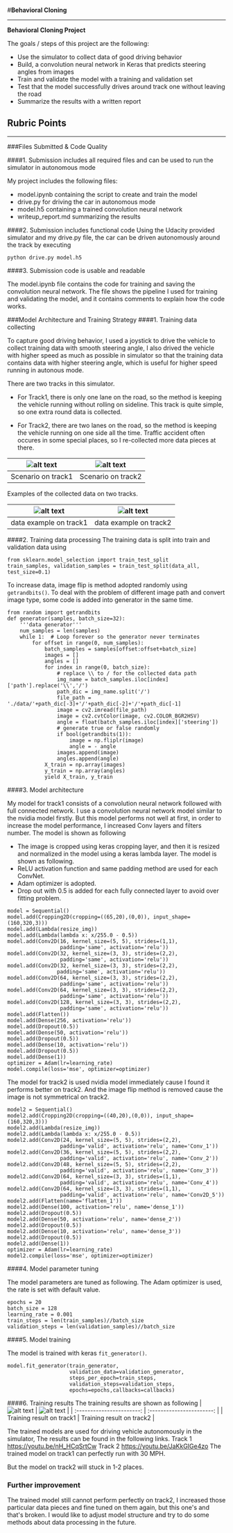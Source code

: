 #**Behavioral Cloning** 

---

**Behavioral Cloning Project**

The goals / steps of this project are the following:
* Use the simulator to collect data of good driving behavior
* Build, a convolution neural network in Keras that predicts steering angles from images
* Train and validate the model with a training and validation set
* Test that the model successfully drives around track one without leaving the road
* Summarize the results with a written report


[//]: # "Image References"

[nvidia_model]: ./examples/nvidia_model.png
[t1]: ./examples/t1_img.png
[t2]: ./examples/t2_img.png
[t1_e]: ./examples/t1_example.jpg
[t2_e]: ./examples/t2_example.jpg

[result1]: ./examples/loss_t1.png
[result2]: ./examples/loss_t2.png

## Rubric Points
---
###Files Submitted & Code Quality

####1. Submission includes all required files and can be used to run the simulator in autonomous mode

My project includes the following files:
* model.ipynb containing the script to create and train the model
* drive.py for driving the car in autonomous mode
* model.h5 containing a trained convolution neural network 
* writeup_report.md summarizing the results

####2. Submission includes functional code
Using the Udacity provided simulator and my drive.py file, the car can be driven autonomously around the track by executing 
```
python drive.py model.h5
```

####3. Submission code is usable and readable

The model.ipynb file contains the code for training and saving the convolution neural network. The file shows the pipeline I used for training and validating the model, and it contains comments to explain how the code works.

###Model Architecture and Training Strategy
####1. Training data collecting

To capture good driving behavior, I used a joystick to drive the vehicle to collect training data with  smooth steering angle, I also drived the vehicle with higher speed as much as possible in simulator  so that the training data contains data with  higher steering angle, which is useful for higher speed running in autonous mode.

There are two tracks in this simulator. 
- For Track1, there is only one lane on the road, so the method is keeping the vehicle running without rolling on sideline. This track is quite simple, so one extra round data is collected.


- For Track2, there are two lanes on the road, so the method is keeping the vehicle running on one side all the time. Traffic accident often occures in some special  places, so I re-collected more data pieces at there.

|  ![alt text][t1]   |  ![alt text][t2]   |
| :----------------: | :----------------: |
| Scenario on track1 | Scenario on track2 |

Examples of the collected data on two tracks. 

|   ![alt text][t1_e]    |   ![alt text][t2_e]    |
| :--------------------: | :--------------------: |
| data example on track1 | data example on track2 |




####2. Training data processing
The training data is split into train and validation data using 
```
from sklearn.model_selection import train_test_split
train_samples, validation_samples = train_test_split(data_all, test_size=0.1)
```
To increase data, image flip is method adopted randomly using `getrandbits()`. To deal with the problem of different image path and convert image type, some code is added into generator in the same time. 

```
from random import getrandbits
def generator(samples, batch_size=32):
    '''data generator'''
    num_samples = len(samples)
    while 1:  # Loop forever so the generator never terminates
        for offset in range(0, num_samples):
            batch_samples = samples[offset:offset+batch_size]      
            images = []
            angles = []
            for index in range(0, batch_size):
                # replace \\ to / for the collected data path
                img_name = batch_samples.iloc[index]['path'].replace('\\','/')
                path_dic = img_name.split('/')
                file_path = './data/'+path_dic[-3]+'/'+path_dic[-2]+'/'+path_dic[-1]    
                image = cv2.imread(file_path)
                image = cv2.cvtColor(image, cv2.COLOR_BGR2HSV)
                angle = float(batch_samples.iloc[index]['steering'])
                # generate true or false randomly
                if bool(getrandbits(1)):
                    image = np.fliplr(image)
                    angle = - angle       
                images.append(image)
                angles.append(angle)
            X_train = np.array(images)
            y_train = np.array(angles)
            yield X_train, y_train
```


####3. Model architecture 

My model for track1 consists of a convolution neural network followed with full connected network. I use a convolution neural network model similar to the nvidia model firstly. But this model performs not well at first, in order to increase the model performance, I increased Conv layers and filters number. The model is shown as following

- The image is cropped using keras cropping layer, and then it is resized and normalized  in the model using a keras lambda layer. The model is shown as following. 
- ReLU activation function and same padding method are used for each ConvNet.
- Adam optimizer is adopted.
- Drop out with 0.5 is added for each fully connected layer to avoid over fitting problem.

```
model = Sequential()
model.add(Cropping2D(cropping=((65,20),(0,0)), input_shape=(160,320,3)))
model.add(Lambda(resize_img))
model.add(Lambda(lambda x: x/255.0 - 0.5))
model.add(Conv2D(16, kernel_size=(5, 5), strides=(1,1), 
                 padding='same', activation='relu'))
model.add(Conv2D(32, kernel_size=(3, 3), strides=(2,2), 
                 padding='same', activation='relu'))
model.add(Conv2D(32, kernel_size=(3, 3), strides=(2,2), 
                padding='same', activation='relu'))
model.add(Conv2D(64, kernel_size=(3, 3), strides=(2,2), 
                 padding='same', activation='relu'))
model.add(Conv2D(64, kernel_size=(3, 3), strides=(2,2), 
                 padding='same', activation='relu'))
model.add(Conv2D(128, kernel_size=(3, 3), strides=(2,2), 
                 padding='same', activation='relu'))
model.add(Flatten())
model.add(Dense(256, activation='relu'))
model.add(Dropout(0.5))
model.add(Dense(50, activation='relu'))
model.add(Dropout(0.5))
model.add(Dense(10, activation='relu'))
model.add(Dropout(0.5))
model.add(Dense(1))
optimizer = Adam(lr=learning_rate)
model.compile(loss='mse', optimizer=optimizer)
```

The model for track2 is used nvidia model immediately cause I found it performs better on track2. And the image flip method is removed cause the image is not symmetrical on track2.
```
model2 = Sequential()
model2.add(Cropping2D(cropping=((40,20),(0,0)), input_shape=(160,320,3)))
model2.add(Lambda(resize_img))
model2.add(Lambda(lambda x: x/255.0 - 0.5))
model2.add(Conv2D(24, kernel_size=(5, 5), strides=(2,2), 
                 padding='valid', activation='relu', name='Conv_1'))
model2.add(Conv2D(36, kernel_size=(5, 5), strides=(2,2), 
                 padding='valid', activation='relu', name='Conv_2'))
model2.add(Conv2D(48, kernel_size=(5, 5), strides=(2,2), 
                 padding='valid', activation='relu', name='Conv_3'))
model2.add(Conv2D(64, kernel_size=(3, 3), strides=(1,1), 
                 padding='valid', activation='relu', name='Conv_4'))
model2.add(Conv2D(64, kernel_size=(3, 3), strides=(1,1), 
                 padding='valid', activation='relu', name='Conv2D_5'))
model2.add(Flatten(name='flatten_1'))
model2.add(Dense(100, activation='relu', name='dense_1'))
model2.add(Dropout(0.5))
model2.add(Dense(50, activation='relu', name='dense_2'))
model2.add(Dropout(0.5))
model2.add(Dense(10, activation='relu', name='dense_3'))
model2.add(Dropout(0.5))
model2.add(Dense(1))
optimizer = Adam(lr=learning_rate)
model2.compile(loss='mse', optimizer=optimizer)
```

####4. Model parameter tuning

The model parameters are tuned as following.  The Adam optimizer is used, the rate is set with default value. 

```
epochs = 20
batch_size = 128
learning_rate = 0.001
train_steps = len(train_samples)//batch_size
validation_steps = len(validation_samples)//batch_size
```

####5. Model training

The model is trained with keras `fit_generator()`.

```
model.fit_generator(train_generator, 
                    validation_data=validation_generator,
                    steps_per_epoch=train_steps,
                    validation_steps=validation_steps, 
                    epochs=epochs,callbacks=callbacks)
```

####6. Training results
The training results are shown as following
|   ![alt text][result1]    |   ![alt text][result2]    |
| :-----------------------: | :-----------------------: |
| Training result on track1 | Training result on track2 |

The trained models are used for driving vehicle autonomously in the simulator, The  results can be found in the following links.
Track 1 https://youtu.be/nH_HCqSrtCw
Track 2 https://youtu.be/JaKkGIGe4zo
The trained model on track1 can perfectly run with 30 MPH.  

But the model on track2 will stuck in 1-2 places.  

### Further improvement
The trained model still cannot perform perfectly on track2, I increased those particular data pieces and fine tuned on them again, but this one's and that's broken.
I would like to adjust model structure and try to do some methods about data processing in the future.
